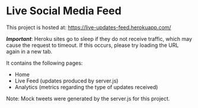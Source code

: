 # Live Social Media Feed

This project is hosted at: https://live-updates-feed.herokuapp.com/

**_Important_**: Heroku sites go to sleep if they do not receive traffic, which may cause the request to timeout. If this occurs, please try loading the URL again in a new tab.

It contains the following pages:
  - Home
  - Live Feed (updates produced by server.js)
  - Analytics (metrics regarding the type of updates received)

Note: Mock tweets were generated by the server.js for this project.
